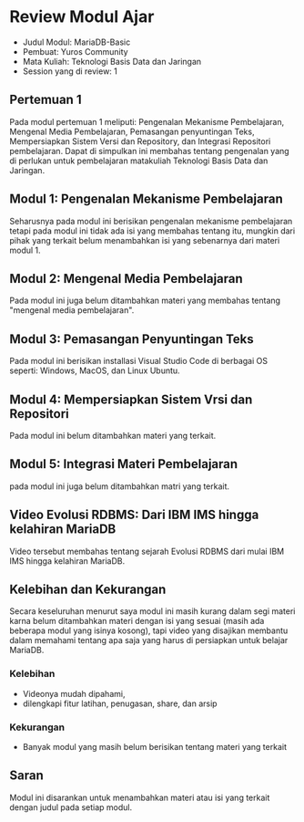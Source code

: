 # Review Modul Ajar
- Judul Modul: MariaDB-Basic
- Pembuat: Yuros Community
- Mata Kuliah: Teknologi Basis Data dan Jaringan
- Session yang di review: 1

## Pertemuan 1

Pada modul pertemuan 1 meliputi: Pengenalan Mekanisme Pembelajaran, Mengenal Media Pembelajaran, Pemasangan penyuntingan Teks, Mempersiapkan Sistem Versi dan Repository, dan Integrasi Repositori pembelajaran. Dapat di simpulkan ini membahas tentang pengenalan yang di perlukan untuk pembelajaran matakuliah Teknologi Basis Data dan Jaringan.

## Modul 1: Pengenalan Mekanisme Pembelajaran

Seharusnya pada modul ini berisikan pengenalan mekanisme pembelajaran tetapi pada modul ini tidak ada isi yang membahas tentang itu, mungkin dari pihak yang terkait belum menambahkan isi yang sebenarnya dari materi modul 1.

## Modul 2: Mengenal Media Pembelajaran

Pada modul ini juga belum ditambahkan materi yang membahas tentang "mengenal media pembelajaran".

## Modul 3: Pemasangan Penyuntingan Teks

Pada modul ini berisikan installasi Visual Studio Code di berbagai OS seperti: Windows, MacOS, dan Linux Ubuntu.

## Modul 4: Mempersiapkan Sistem Vrsi dan Repositori

Pada modul ini belum ditambahkan materi yang terkait.

## Modul 5: Integrasi Materi Pembelajaran

pada modul ini juga belum ditambahkan matri yang terkait.

## Video Evolusi RDBMS: Dari IBM IMS hingga kelahiran MariaDB

Video tersebut membahas tentang sejarah Evolusi RDBMS dari mulai IBM IMS hingga kelahiran MariaDB.

## Kelebihan dan Kekurangan 

Secara keseluruhan menurut saya modul ini masih kurang dalam segi materi karna belum ditambahkan materi dengan isi yang sesuai (masih ada beberapa modul yang isinya kosong), tapi video yang disajikan membantu dalam memahami tentang apa saja yang harus di persiapkan untuk belajar MariaDB.

### Kelebihan
- Videonya mudah dipahami,
- dilengkapi fitur latihan, penugasan, share, dan arsip 

### Kekurangan
- Banyak modul yang masih belum berisikan tentang materi yang terkait

## Saran
Modul ini disarankan untuk menambahkan materi atau isi yang terkait dengan judul pada setiap modul.
